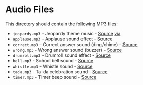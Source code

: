 # Audio Files

This directory should contain the following MP3 files:

- `jeopardy.mp3` - Jeopardy theme music - [Source](https://www.youtube.com/watch?v=HuABhumm6fY&list=RDHuABhumm6fY&start_radio=1&pp=ygUWamVvcGFyZHkgd2FpdGluZyBtdXNpY6AHAdIHCQnHCQGHKiGM7w%3D%3D) [via](https://y2mate.nu/en-hq8z/)
- `applause.mp3` - Applause sound effect - [Source](https://freesound.org/people/SoundsExciting/sounds/365132/)
- `correct.mp3` - Correct answer sound (ding/chime) - [Source](https://freesound.org/people/Robinhood76/sounds/607926/)
- `wrong.mp3` - Wrong answer sound (buzzer) - [Source](https://freesound.org/people/-Andreas/sounds/648462/)
- `drumroll.mp3` - Drumroll sound effect - [Source](https://freesound.org/people/adriann/sounds/191718/)
- `bell.mp3` - School bell sound - [Source](https://freesound.org/people/deleted_user_7020630/sounds/378394/)
- `whistle.mp3` - Whistle sound - [Source](https://freesound.org/people/SpliceSound/sounds/218318/)
- `tada.mp3` - Ta-da celebration sound - [Source](https://freesound.org/people/plasterbrain/sounds/397355/)
- `timer.mp3` - Timer beep sound - [Source](https://freesound.org/people/syntheffects/sounds/611821/)
